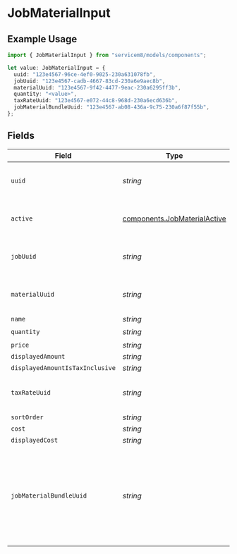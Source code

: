 # JobMaterialInput

## Example Usage

```typescript
import { JobMaterialInput } from "servicem8/models/components";

let value: JobMaterialInput = {
  uuid: "123e4567-96ce-4ef0-9025-230a631078fb",
  jobUuid: "123e4567-cadb-4667-83cd-230a6e9aec8b",
  materialUuid: "123e4567-9f42-4477-9eac-230a6295ff3b",
  quantity: "<value>",
  taxRateUuid: "123e4567-e072-44c8-968d-230a6ecd636b",
  jobMaterialBundleUuid: "123e4567-ab08-436a-9c75-230a6f87f55b",
};
```

## Fields

| Field                                                                                                                                                           | Type                                                                                                                                                            | Required                                                                                                                                                        | Description                                                                                                                                                     | Example                                                                                                                                                         |
| --------------------------------------------------------------------------------------------------------------------------------------------------------------- | --------------------------------------------------------------------------------------------------------------------------------------------------------------- | --------------------------------------------------------------------------------------------------------------------------------------------------------------- | --------------------------------------------------------------------------------------------------------------------------------------------------------------- | --------------------------------------------------------------------------------------------------------------------------------------------------------------- |
| `uuid`                                                                                                                                                          | *string*                                                                                                                                                        | :heavy_minus_sign:                                                                                                                                              | Unique identifier for this record                                                                                                                               | 123e4567-96ce-4ef0-9025-230a631078fb                                                                                                                            |
| `active`                                                                                                                                                        | [components.JobMaterialActive](../../models/components/jobmaterialactive.md)                                                                                    | :heavy_minus_sign:                                                                                                                                              | Record active/deleted flag.  Valid values are [0,1]                                                                                                             |                                                                                                                                                                 |
| `jobUuid`                                                                                                                                                       | *string*                                                                                                                                                        | :heavy_minus_sign:                                                                                                                                              | N/A                                                                                                                                                             | 123e4567-cadb-4667-83cd-230a6e9aec8b                                                                                                                            |
| `materialUuid`                                                                                                                                                  | *string*                                                                                                                                                        | :heavy_minus_sign:                                                                                                                                              | N/A                                                                                                                                                             | 123e4567-9f42-4477-9eac-230a6295ff3b                                                                                                                            |
| `name`                                                                                                                                                          | *string*                                                                                                                                                        | :heavy_minus_sign:                                                                                                                                              | N/A                                                                                                                                                             |                                                                                                                                                                 |
| `quantity`                                                                                                                                                      | *string*                                                                                                                                                        | :heavy_check_mark:                                                                                                                                              | N/A                                                                                                                                                             |                                                                                                                                                                 |
| `price`                                                                                                                                                         | *string*                                                                                                                                                        | :heavy_minus_sign:                                                                                                                                              | N/A                                                                                                                                                             |                                                                                                                                                                 |
| `displayedAmount`                                                                                                                                               | *string*                                                                                                                                                        | :heavy_minus_sign:                                                                                                                                              | N/A                                                                                                                                                             |                                                                                                                                                                 |
| `displayedAmountIsTaxInclusive`                                                                                                                                 | *string*                                                                                                                                                        | :heavy_minus_sign:                                                                                                                                              | N/A                                                                                                                                                             |                                                                                                                                                                 |
| `taxRateUuid`                                                                                                                                                   | *string*                                                                                                                                                        | :heavy_minus_sign:                                                                                                                                              | N/A                                                                                                                                                             | 123e4567-e072-44c8-968d-230a6ecd636b                                                                                                                            |
| `sortOrder`                                                                                                                                                     | *string*                                                                                                                                                        | :heavy_minus_sign:                                                                                                                                              | N/A                                                                                                                                                             |                                                                                                                                                                 |
| `cost`                                                                                                                                                          | *string*                                                                                                                                                        | :heavy_minus_sign:                                                                                                                                              | N/A                                                                                                                                                             |                                                                                                                                                                 |
| `displayedCost`                                                                                                                                                 | *string*                                                                                                                                                        | :heavy_minus_sign:                                                                                                                                              | N/A                                                                                                                                                             |                                                                                                                                                                 |
| `jobMaterialBundleUuid`                                                                                                                                         | *string*                                                                                                                                                        | :heavy_minus_sign:                                                                                                                                              | UUID of a JobMaterialBundle which this JobMaterial belongs to. The default value is blank, which means that the JobMaterial is not part of a JobMaterialBundle. | 123e4567-ab08-436a-9c75-230a6f87f55b                                                                                                                            |